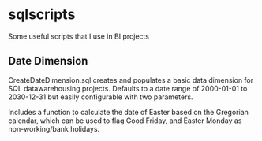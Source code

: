 # sqlscripts
Some useful scripts that I use in BI projects

## Date Dimension
CreateDateDimension.sql creates and populates a basic data dimension for SQL datawarehousing projects. Defaults to a date range of 2000-01-01 to 2030-12-31 but easily configurable with two parameters.

Includes a function to calculate the date of Easter based on the Gregorian calendar, which can be used to flag Good Friday, and Easter Monday as non-working/bank holidays.
